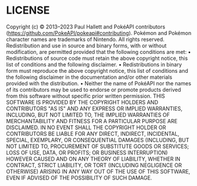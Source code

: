 #  LICENSE

Copyright (c) © 2013–2023 Paul Hallett and PokéAPI contributors (https://github.com/PokeAPI/pokeapi#contributing). Pokémon and Pokémon character names are trademarks of Nintendo.
All rights reserved.
Redistribution and use in source and binary forms, with or without modification, are permitted provided that the following conditions are met:
    •    Redistributions of source code must retain the above copyright notice, this list of conditions and the following disclaimer.
    •    Redistributions in binary form must reproduce the above copyright notice, this list of conditions and the following disclaimer in the documentation and/or other materials provided with the distribution.
    •    Neither the name of PokéAPI nor the names of its contributors may be used to endorse or promote products derived from this software without specific prior written permission.
THIS SOFTWARE IS PROVIDED BY THE COPYRIGHT HOLDERS AND CONTRIBUTORS "AS IS" AND ANY EXPRESS OR IMPLIED WARRANTIES, INCLUDING, BUT NOT LIMITED TO, THE IMPLIED WARRANTIES OF MERCHANTABILITY AND FITNESS FOR A PARTICULAR PURPOSE ARE DISCLAIMED. IN NO EVENT SHALL THE COPYRIGHT HOLDER OR CONTRIBUTORS BE LIABLE FOR ANY DIRECT, INDIRECT, INCIDENTAL, SPECIAL, EXEMPLARY, OR CONSEQUENTIAL DAMAGES (INCLUDING, BUT NOT LIMITED TO, PROCUREMENT OF SUBSTITUTE GOODS OR SERVICES; LOSS OF USE, DATA, OR PROFITS; OR BUSINESS INTERRUPTION) HOWEVER CAUSED AND ON ANY THEORY OF LIABILITY, WHETHER IN CONTRACT, STRICT LIABILITY, OR TORT (INCLUDING NEGLIGENCE OR OTHERWISE) ARISING IN ANY WAY OUT OF THE USE OF THIS SOFTWARE, EVEN IF ADVISED OF THE POSSIBILITY OF SUCH DAMAGE.
